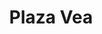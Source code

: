 ---
title: "Plaza Vea"
url: /cercado-de-lima/plaza-vea-avenida-alfonso-ugarte/
shop: supermercado
---